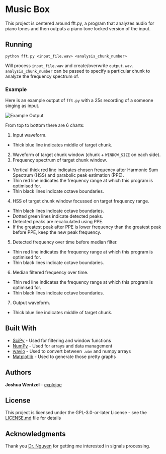 # Music Box
This project is centered around fft.py, a program that analyzes audio for piano tones and then outputs a piano tone locked version of the input.

## Running

```
python fft.py <input_file.wav> <analysis_chunk_number>
```
Will process `input_file.wav` and create/overwrite `output.wav`. `analysis_chunk_number` can be passed to specify a particular chunk to analyze the frequency spectrum of. 

### Example
Here is an example output of `fft.py` with a 25s recording of a someone singing as input.

![Example Output](https://i.imgur.com/P6N9Kq3.png)

From top to bottom there are 6 charts:
1. Input waveform.
* Thick blue line indicates middle of target chunk.
2. Waveform of target chunk window (chunk + `WINDOW_SIZE` on each side).
3. Frequency spectrum of target chunk window.
* Vertical thick red line indicates chosen frequency after Harmonic Sum Spectrum (HSS) and parabolic peak estimation (PPE).
* Thin red line indicates the frequency range at which this program is optimised for.
* Thin black lines indicate octave boundaries.
4. HSS of target chunk window focussed on target frequency range.
* Thin black lines indicate octave boundaries.
* Dotted green lines indicate detected peaks.
* Detected peaks are recalculated using PPE.
* If the greatest peak after PPE is lower frequency than the greatest peak before PPE, keep the new peak frequency.
5. Detected frequency over time before median filter.
* Thin red line indicates the frequency range at which this program is optimised for.
* Thin black lines indicate octave boundaries.
6. Median filtered frequency over time.
* Thin red line indicates the frequency range at which this program is optimised for.
* Thin black lines indicate octave boundaries.
7. Output waveform.
* Thick blue line indicates middle of target chunk.
  

## Built With

* [SciPy](https://www.scipy.org/) - Used for filtering and window functions
* [NumPy](https://numpy.org/) - Used for arrays and data management
* [wavio](https://pypi.org/project/wavio/) - Used to convert between `.wav` and numpy arrays
* [Matplotlib](https://matplotlib.org/) - Used to generate those pretty graphs


## Authors

**Joshua Wentzel** - [explojoe](https://github.com/explojoe)
## License

This project is licensed under the GPL-3.0-or-later License - see the [LICENSE.md](LICENSE.md) file for details

## Acknowledgments

Thank you [Dr. Nguyen](https://eecs.oregonstate.edu/people/nguyen-thinh) for getting me interested in signals processing.

